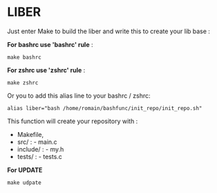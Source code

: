 # LIBER

Just enter Make to build the liber and write this to create your lib base :

**For bashrc use 'bashrc' rule** :
```
make bashrc
```

**For zshrc use 'zshrc' rule** :
```
make zshrc
```

Or you to add this alias line to your bashrc / zshrc:

```
alias liber="bash /home/romain/bashfunc/init_repo/init_repo.sh"
```

This function will create your repository with :
  - Makefile,
  - src/      :
                - main.c
  - include/  :
                - my.h
  - tests/    :
                - tests.c
  
**For UPDATE**
```
make udpate
```
